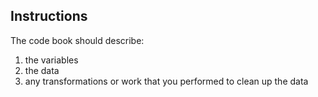 ## Instructions
The code book should describe:
1. the variables 
2. the data
3. any transformations or work that you performed to clean up the data
